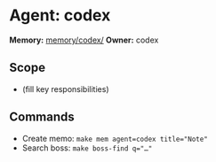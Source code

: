 # Agent: codex

**Memory:** [memory/codex/](../../memory/codex/)
**Owner:** codex

## Scope
- (fill key responsibilities)

## Commands
- Create memo: `make mem agent=codex title="Note"`
- Search boss: `make boss-find q="…"`
